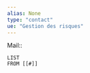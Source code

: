 ```yaml
---
alias: None
type: "contact"
ue: "Gestion des risques"
---
```

Mail:: 

```dataview
LIST
FROM [[#]]
```